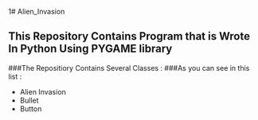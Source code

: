 1# Alien_Invasion

## This Repository Contains Program that is Wrote In Python Using PYGAME library

###The Repositiory Contains Several Classes :
###As you can see in this list :
- Alien Invasion
- Bullet
- Button
